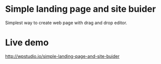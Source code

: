 # Simple landing page and site buider

Simplest way to create web page with drag and drop editor.

# Live demo
http://wpstudio.io/simple-landing-page-and-site-buider

